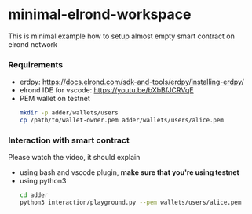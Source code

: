 # minimal-elrond-workspace
This is minimal example how to setup almost empty smart contract on elrond network

### Requirements
 - erdpy: https://docs.elrond.com/sdk-and-tools/erdpy/installing-erdpy/
 - elrond IDE for vscode: https://youtu.be/bXbBfJCRVqE
 - PEM wallet on testnet
   ```bash
   mkdir -p adder/wallets/users
   cp /path/to/wallet-owner.pem adder/wallets/users/alice.pem
   ```
### Interaction with smart contract
Please watch the video, it should explain

 - using bash and vscode plugin, **make sure that you're using testnet**
 - using python3
   ```bash
   cd adder
   python3 interaction/playground.py --pem wallets/users/alice.pem
   ```
